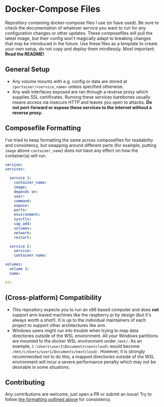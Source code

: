 # Docker-Compose Files
Repository containing docker-compose files I use (or have used). Be sure to check the documentation of whatever service you want to run for any configuration changes or other updates. These composefiles will pull the latest image, but their config won't magically adapt to breaking changes that may be introduced in the future. Use these files as a template to create your own setup, do not copy and deploy them mindlessly. Most important: **Read the README!**

## General Setup
* Any volume mounts with e.g. config or data are stored at `/portainer/<service_name>` unless specified otherwise. 
* Any web interfaces exposed are ran through a reverse proxy which supplies SSL certificates. Running these services barebones usually means access via insecure HTTP and leaves you open to attacks. **Do not port-forward or expose these services to the internet without a reverse proxy.**

## Composefile Formatting
I've tried to keep formatting the same across composefiles for readability and consistency, but swapping around different parts (for example, putting `image` above `container_name`) does not have any effect on how the container(s) will run.
```yaml
version:
services:

  service 1:
    container_name:
    image:
    depends on:
    user:
    command:
    expose:
    ports:
    environment:
    sysctls:
    cap_add:
    volumes:
    network:
    restart:

  service 2:
    service:
    container name:

volumes:
  volume 1:
  name:

etc.
```

## (Cross-platform) Compatibility
* This repository expects you to run an x86 based computer and does **not** support arm-based machines like the raspberry pi by design (but it's always worth a shot!). It is up to the individual maintainers of each project to support other architectures like arm.
* Windows users might run into trouble when trying to map data directories outside of the WSL environment. All your Windows partitions are mounted to the docker WSL environment under `/mnt/`. As an example, `C:\Users\user1\Documents\nextcloud\` would become `/mnt/c/Users/user1/Documents/nextcloud/`. However, it is strongly recommended not to do this, a mapped directories outside of the WSL environment will incur a severe performance penalty which may not be desirable in some situations.

## Contributing
Any contributions are welcome, just open a PR or submit an issue! Try to follow [the formatting outlined above](#composefile-formatting) for consistency.
